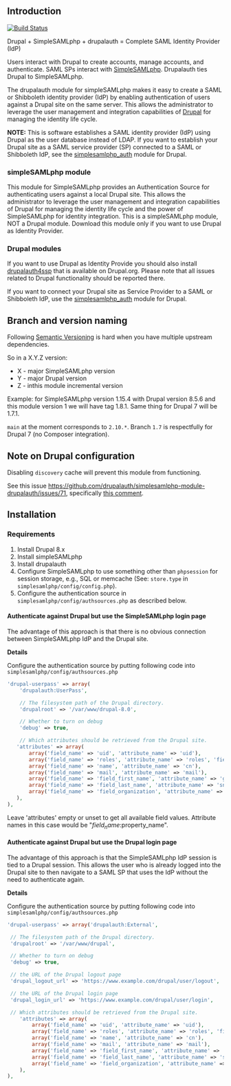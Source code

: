## Introduction

[![Build Status](https://travis-ci.com/drupalauth/simplesamlphp-module-drupalauth.svg?branch=main)](https://travis-ci.com/drupalauth/simplesamlphp-module-drupalauth)

Drupal + SimpleSAMLphp + drupalauth = Complete SAML Identity Provider (IdP)

Users interact with Drupal to create accounts, manage accounts, and authenticate. SAML SPs interact with [SimpleSAMLphp](https://simplesamlphp.org/). Drupalauth ties Drupal to SimpleSAMLphp.

The drupalauth module for simpleSAMLphp makes it easy to create a SAML or Shibboleth identity provider (IdP) by enabling authentication of users against a Drupal site on the same server. This allows the administrator to leverage the user management and integration capabilities of [Drupal](http://drupal.org) for managing the identity life cycle.

**NOTE:** This is software establishes a SAML identity provider (IdP) using Drupal as the user database instead of LDAP. If you want to establish your Drupal site as a SAML service provider (SP) connected to a SAML or Shibboleth IdP, see the [simplesamlphp_auth](https://www.drupal.org/project/simplesamlphp_auth) module for Drupal.

### simpleSAMLphp module

This module for SimpleSAMLphp provides an Authentication Source for authenticating users against a local Drupal site. This allows the administrator to leverage the user management and integration capabilities of Drupal for managing the identity life cycle and the power of SimpleSAMLphp for identity integration. This is a simpleSAMLphp module, NOT a Drupal module.
Download this module only if you want to use Drupal as Identity Provider.


### Drupal modules

If you want to use Drupal as Identity Provide you should also install [drupalauth4ssp](https://www.drupal.org/project/drupalauth4ssp) that is available on Drupal.org. Please note that all issues related to Drupal functionality should be reported there.

If you want to connect your Drupal site as Service Provider to a SAML or Shibboleth IdP, use the [simplesamlphp_auth](http://drupal.org/project/simplesamlphp_auth) module for Drupal.

## Branch and version naming

Following [Semantic Versioning](https://semver.org/) is hard when you have multiple upstream dependencies.

So in a X.Y.Z version:

- X - major SimpleSAMLphp version
- Y - major Drupal version
- Z - inthis module incremental version

Example: for SimpleSAMLphp version 1.15.4 with Drupal version 8.5.6 and this module version 1 we will have tag 1.8.1.
Same thing for Drupal 7 will be 1.7.1.

`main` at the moment corresponds to `2.10.*`. Branch `1.7` is respectfully for Drupal 7 (no Composer integration).

## Note on Drupal configuration

Disabling `discovery` cache will prevent this module from functioning.

See this issue <https://github.com/drupalauth/simplesamlphp-module-drupalauth/issues/71>, specifically
[this comment](https://github.com/drupalauth/simplesamlphp-module-drupalauth/issues/71#issuecomment-815725363).

## Installation

### Requirements

1. Install Drupal 8.x
2. Install simpleSAMLphp
3. Install drupalauth
4. Configure SimpleSAMLphp to use something other than `phpsession` for session storage, e.g., SQL or memcache (See: `store.type` in `simplesamlphp/config/config.php`).
5. Configure the authentication source in `simplesamlphp/config/authsources.php` as described below.

#### Authenticate against Drupal but use the SimpleSAMLphp login page

The advantage of this approach is that there is no obvious connection between SimpleSAMLphp IdP and the Drupal site.

**Details**

Configure the authentication source by putting following code into `simplesamlphp/config/authsources.php`

```php
'drupal-userpass' => array(
    'drupalauth:UserPass',

    // The filesystem path of the Drupal directory.
    'drupalroot' => '/var/www/drupal-8.0',

    // Whether to turn on debug
    'debug' => true,

    // Which attributes should be retrieved from the Drupal site.
   'attributes' => array(
       array('field_name' => 'uid', 'attribute_name' => 'uid'),
       array('field_name' => 'roles', 'attribute_name' => 'roles', 'field_property' => 'target_id'),
       array('field_name' => 'name', 'attribute_name' => 'cn'),
       array('field_name' => 'mail', 'attribute_name' => 'mail'),
       array('field_name' => 'field_first_name', 'attribute_name' => 'givenName'),
       array('field_name' => 'field_last_name', 'attribute_name' => 'sn'),
       array('field_name' => 'field_organization', 'attribute_name' => 'ou', 'field_property' => 'target_id'),
   ),
),
```

Leave 'attributes' empty or unset to get all available field values. Attribute names in this case would be "$field_name:$property_name".

#### Authenticate against Drupal but use the Drupal login page

The advantage of this approach is that the SimpleSAMLphp IdP session is tied to a Drupal session. This allows the user who is already logged into the Drupal site to then navigate to a SAML SP that uses the IdP without the need to authenticate again.

**Details**

Configure the authentication source by putting following code into `simplesamlphp/config/authsources.php`

```php
'drupal-userpass' => array('drupalauth:External',

 // The filesystem path of the Drupal directory.
 'drupalroot' => '/var/www/drupal',

 // Whether to turn on debug
 'debug' => true,

 // the URL of the Drupal logout page
 'drupal_logout_url' => 'https://www.example.com/drupal/user/logout',

 // the URL of the Drupal login page
 'drupal_login_url' => 'https://www.example.com/drupal/user/login',

 // Which attributes should be retrieved from the Drupal site.
    'attributes' => array(
        array('field_name' => 'uid', 'attribute_name' => 'uid'),
        array('field_name' => 'roles', 'attribute_name' => 'roles', 'field_property' => 'target_id'),
        array('field_name' => 'name', 'attribute_name' => 'cn'),
        array('field_name' => 'mail', 'attribute_name' => 'mail'),
        array('field_name' => 'field_first_name', 'attribute_name' => 'givenName'),
        array('field_name' => 'field_last_name', 'attribute_name' => 'sn'),
        array('field_name' => 'field_organization', 'attribute_name' => 'ou', 'field_property' => 'target_id'),
    ),
),
```
